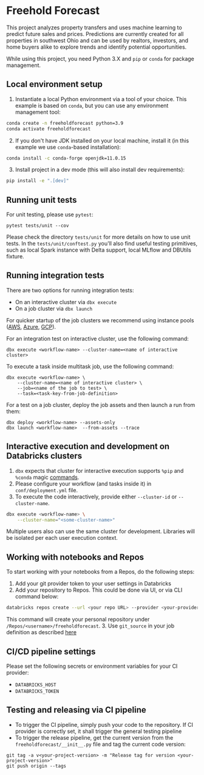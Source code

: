 # Freehold Forecast

This project analyzes property transfers and uses machine learning to predict future sales and prices. Predictions are currently created for all properties in southwest Ohio and can be used by realtors, investors, and home buyers alike to explore trends and identify potential opportunities.

While using this project, you need Python 3.X and `pip` or `conda` for package management.

## Local environment setup

1. Instantiate a local Python environment via a tool of your choice. This example is based on `conda`, but you can use any environment management tool:

```bash
conda create -n freeholdforecast python=3.9
conda activate freeholdforecast
```

2. If you don't have JDK installed on your local machine, install it (in this example we use `conda`-based installation):

```bash
conda install -c conda-forge openjdk=11.0.15
```

3. Install project in a dev mode (this will also install dev requirements):

```bash
pip install -e ".[dev]"
```

## Running unit tests

For unit testing, please use `pytest`:

```
pytest tests/unit --cov
```

Please check the directory `tests/unit` for more details on how to use unit tests.
In the `tests/unit/conftest.py` you'll also find useful testing primitives, such as local Spark instance with Delta support, local MLflow and DBUtils fixture.

## Running integration tests

There are two options for running integration tests:

- On an interactive cluster via `dbx execute`
- On a job cluster via `dbx launch`

For quicker startup of the job clusters we recommend using instance pools ([AWS](https://docs.databricks.com/clusters/instance-pools/index.html), [Azure](https://docs.microsoft.com/en-us/azure/databricks/clusters/instance-pools/), [GCP](https://docs.gcp.databricks.com/clusters/instance-pools/index.html)).

For an integration test on interactive cluster, use the following command:

```
dbx execute <workflow-name> --cluster-name=<name of interactive cluster>
```

To execute a task inside multitask job, use the following command:

```
dbx execute <workflow-name> \
    --cluster-name=<name of interactive cluster> \
    --job=<name of the job to test> \
    --task=<task-key-from-job-definition>
```

For a test on a job cluster, deploy the job assets and then launch a run from them:

```
dbx deploy <workflow-name> --assets-only
dbx launch <workflow-name>  --from-assets --trace
```

## Interactive execution and development on Databricks clusters

1. `dbx` expects that cluster for interactive execution supports `%pip` and `%conda` magic [commands](https://docs.databricks.com/libraries/notebooks-python-libraries.html).
2. Please configure your workflow (and tasks inside it) in `conf/deployment.yml` file.
3. To execute the code interactively, provide either `--cluster-id` or `--cluster-name`.

```bash
dbx execute <workflow-name> \
    --cluster-name="<some-cluster-name>"
```

Multiple users also can use the same cluster for development. Libraries will be isolated per each user execution context.

## Working with notebooks and Repos

To start working with your notebooks from a Repos, do the following steps:

1. Add your git provider token to your user settings in Databricks
2. Add your repository to Repos. This could be done via UI, or via CLI command below:

```bash
databricks repos create --url <your repo URL> --provider <your-provider>
```

This command will create your personal repository under `/Repos/<username>/freeholdforecast`. 3. Use `git_source` in your job definition as described [here](https://dbx.readthedocs.io/en/latest/examples/notebook_remote.html)

## CI/CD pipeline settings

Please set the following secrets or environment variables for your CI provider:

- `DATABRICKS_HOST`
- `DATABRICKS_TOKEN`

## Testing and releasing via CI pipeline

- To trigger the CI pipeline, simply push your code to the repository. If CI provider is correctly set, it shall trigger the general testing pipeline
- To trigger the release pipeline, get the current version from the `freeholdforecast/__init__.py` file and tag the current code version:

```
git tag -a v<your-project-version> -m "Release tag for version <your-project-version>"
git push origin --tags
```
